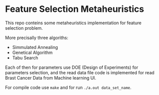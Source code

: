 # Feature Selection Metaheuristics

This repo conteins some metaheuristics implementation for feature selection problem.

More precisally three algoriths:

- Simmulated Annealing
- Genetical Algorithm
- Tabu Search

Each of then for parameters use DOE (Design of Experiments) for parameters selection, and the read data file code is implemented for read  Brast Cancer Data from Machine learning UI.

For compile code use `make` and for run `./a.out data_set_name`.